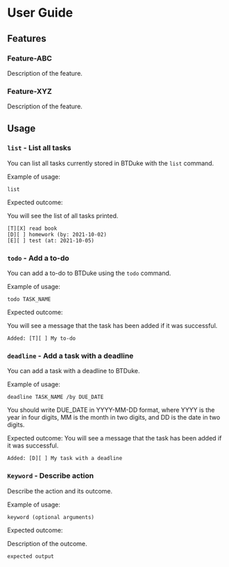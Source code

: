 # User Guide

## Features 

### Feature-ABC

Description of the feature.

### Feature-XYZ

Description of the feature.

## Usage

### `list` - List all tasks

You can list all tasks currently stored in BTDuke with the `list` command.

Example of usage: 

`list`

Expected outcome:

You will see the list of all tasks printed. 

```
[T][X] read book
[D][ ] homework (by: 2021-10-02)
[E][ ] test (at: 2021-10-05)

```

### `todo` - Add a to-do

You can add a to-do to BTDuke using the `todo` command.

Example of usage: 

`todo TASK_NAME`

Expected outcome:

You will see a message that the task has been added if it was successful.

```
Added: [T][ ] My to-do
```

### `deadline` - Add a task with a deadline

You can add a task with a deadline to BTDuke.

Example of usage: 

`deadline TASK_NAME /by DUE_DATE`

You should write DUE_DATE in YYYY-MM-DD format, where YYYY is the year in four digits, MM is the month in two digits, and DD is the date in two digits.

Expected outcome:
You will see a message that the task has been added if it was successful.

```
Added: [D][ ] My task with a deadline
```

### `Keyword` - Describe action

Describe the action and its outcome.

Example of usage: 

`keyword (optional arguments)`

Expected outcome:

Description of the outcome.

```
expected output
```
